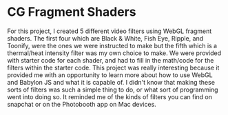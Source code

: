# CG Fragment Shaders
For this project, I created 5 different video filters using WebGL fragment shaders. The first four which are Black & White, Fish Eye, Ripple, and Toonify, were the ones we were instructed to make but the fifth which is a thermal/heat intensity filter was my own choice to make. We were provided with starter code for each shader, and had to fill in the math/code for the filters within the starter code. This project was really interesting because it provided me with an opportunity to learn more about how to use WebGL and Babylon JS and what it is capable of. I didn't know that making these sorts of filters was such a simple thing to do, or what sort of programming went into doing so. It reminded me of the kinds of filters you can find on snapchat or on the Photobooth app on Mac devices.
